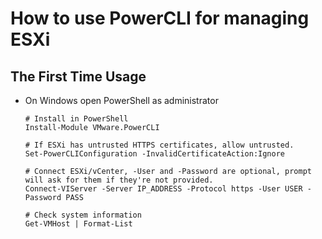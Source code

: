 # How to use PowerCLI for managing ESXi

## The First Time Usage
* On Windows open PowerShell as administrator
      
      # Install in PowerShell
      Install-Module VMware.PowerCLI
      
      # If ESXi has untrusted HTTPS certificates, allow untrusted.
      Set-PowerCLIConfiguration -InvalidCertificateAction:Ignore
      
      # Connect ESXi/vCenter, -User and -Password are optional, prompt will ask for them if they're not provided.
      Connect-VIServer -Server IP_ADDRESS -Protocol https -User USER -Password PASS
      
      # Check system information
      Get-VMHost | Format-List
